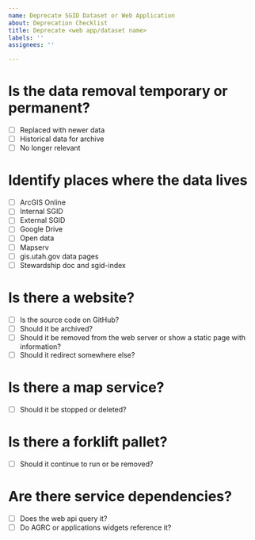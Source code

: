 ```yaml
---
name: Deprecate SGID Dataset or Web Application
about: Deprecation Checklist
title: Deprecate <web app/dataset name>
labels: ''
assignees: ''

---
```


# Is the data removal temporary or permanent?
- [ ] Replaced with newer data
- [ ] Historical data for archive
- [ ] No longer relevant

# Identify places where the data lives
- [ ] ArcGIS Online
- [ ] Internal SGID
- [ ] External SGID
- [ ] Google Drive 
- [ ] Open data
- [ ] Mapserv
- [ ] gis.utah.gov data pages 
- [ ] Stewardship doc and sgid-index

# Is there a website?
- [ ] Is the source code on GitHub?
- [ ] Should it be archived?
- [ ] Should it be removed from the web server or show a static page with information?
- [ ] Should it redirect somewhere else?

# Is there a map service?
- [ ] Should it be stopped or deleted?

# Is there a forklift pallet?
- [ ] Should it continue to run or be removed?

# Are there service dependencies?
- [ ] Does the web api query it?
- [ ] Do AGRC or applications widgets reference it?
